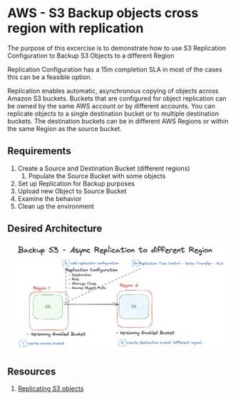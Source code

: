 # AWS - S3 Backup objects cross region with replication
The purpose of this excercise is to demonstrate how to use S3 Replication Configuration to Backup S3 Objects to a different Region

Replication Configuration has a 15m completion SLA in most of the cases this can be a feasible option.

Replication enables automatic, asynchronous copying of objects across Amazon S3 buckets. Buckets that are configured for object replication can be owned by the same AWS account or by different accounts. You can replicate objects to a single destination bucket or to multiple destination buckets. The destination buckets can be in different AWS Regions or within the same Region as the source bucket.

## Requirements
1. Create a Source and Destination Bucket (different regions)
    1. Populate the Source Bucket with some objects
1. Set up Replication for Backup purposes
1. Upload new Object to Source Bucket
1. Examine the behavior
1. Clean up the environment

## Desired Architecture
![AWS - S3 Backup objects cross region with replication](./backup-s3-cross-region-replication-01.png)

## Resources
1. [Replicating S3 objects](https://docs.aws.amazon.com/AmazonS3/latest/userguide/replication.html)